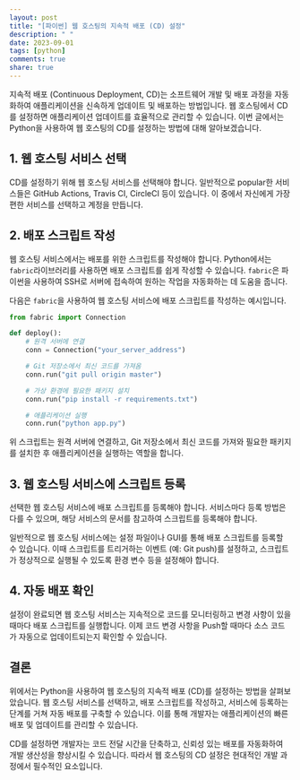 ```yaml
---
layout: post
title: "[파이썬] 웹 호스팅의 지속적 배포 (CD) 설정"
description: " "
date: 2023-09-01
tags: [python]
comments: true
share: true
---
```


지속적 배포 (Continuous Deployment, CD)는 소프트웨어 개발 및 배포 과정을 자동화하여 애플리케이션을 신속하게 업데이트 및 배포하는 방법입니다. 웹 호스팅에서 CD를 설정하면 애플리케이션 업데이트를 효율적으로 관리할 수 있습니다. 이번 글에서는 Python을 사용하여 웹 호스팅의 CD를 설정하는 방법에 대해 알아보겠습니다.

## 1. 웹 호스팅 서비스 선택

CD를 설정하기 위해 웹 호스팅 서비스를 선택해야 합니다. 일반적으로 popular한 서비스들은 GitHub Actions, Travis CI, CircleCI 등이 있습니다. 이 중에서 자신에게 가장 편한 서비스를 선택하고 계정을 만듭니다.

## 2. 배포 스크립트 작성

웹 호스팅 서비스에서는 배포를 위한 스크립트를 작성해야 합니다. Python에서는 `fabric`라이브러리를 사용하면 배포 스크립트를 쉽게 작성할 수 있습니다. `fabric`은 파이썬을 사용하여 SSH로 서버에 접속하여 원하는 작업을 자동화하는 데 도움을 줍니다.

다음은 `fabric`을 사용하여 웹 호스팅 서비스에 배포 스크립트를 작성하는 예시입니다.

```python
from fabric import Connection

def deploy():
    # 원격 서버에 연결
    conn = Connection("your_server_address")

    # Git 저장소에서 최신 코드를 가져옴
    conn.run("git pull origin master")

    # 가상 환경에 필요한 패키지 설치
    conn.run("pip install -r requirements.txt")

    # 애플리케이션 실행
    conn.run("python app.py")
```

위 스크립트는 원격 서버에 연결하고, Git 저장소에서 최신 코드를 가져와 필요한 패키지를 설치한 후 애플리케이션을 실행하는 역할을 합니다.

## 3. 웹 호스팅 서비스에 스크립트 등록

선택한 웹 호스팅 서비스에 배포 스크립트를 등록해야 합니다. 서비스마다 등록 방법은 다를 수 있으며, 해당 서비스의 문서를 참고하여 스크립트를 등록해야 합니다.

일반적으로 웹 호스팅 서비스에는 설정 파일이나 GUI를 통해 배포 스크립트를 등록할 수 있습니다. 이때 스크립트를 트리거하는 이벤트 (예: Git push)를 설정하고, 스크립트가 정상적으로 실행될 수 있도록 환경 변수 등을 설정해야 합니다.

## 4. 자동 배포 확인

설정이 완료되면 웹 호스팅 서비스는 지속적으로 코드를 모니터링하고 변경 사항이 있을 때마다 배포 스크립트를 실행합니다. 이제 코드 변경 사항을 Push할 때마다 소스 코드가 자동으로 업데이트되는지 확인할 수 있습니다.

## 결론

위에서는 Python을 사용하여 웹 호스팅의 지속적 배포 (CD)를 설정하는 방법을 살펴보았습니다. 웹 호스팅 서비스를 선택하고, 배포 스크립트를 작성하고, 서비스에 등록하는 단계를 거쳐 자동 배포를 구축할 수 있습니다. 이를 통해 개발자는 애플리케이션의 빠른 배포 및 업데이트를 관리할 수 있습니다.

CD를 설정하면 개발자는 코드 전달 시간을 단축하고, 신뢰성 있는 배포를 자동화하여 개발 생산성을 향상시킬 수 있습니다. 따라서 웹 호스팅의 CD 설정은 현대적인 개발 과정에서 필수적인 요소입니다.